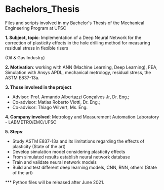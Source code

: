 # Bachelors_Thesis
Files and scripts involved in my Bachelor's Thesis of the Mechanical Engineering Program at UFSC


**1. Subject, topic**: Implementation of a Deep Neural Network for the correction of plasticity effects in the hole drilling method for measuring residual stress in flexible risers

(Oil & Gas Industry)

**2. Motivation**: working with ANN (Machine Learning, Deep Learning), FEA, Simulation with Ansys APDL, mechanical metrology, residual stress, the ASTM E837-13a.

**3. Those involved in the project**: 
- Advisor:    Prof. Armando Albertazzi Gonçalves Jr, Dr. Eng.; 
- Co-advisor: Matias Roberto Viotti, Dr. Eng.; 
- Co-advisor: Thiago Wilvert, Ms. Eng.

**4. Company involved**: Metrology and Measurement Automation Laboratory - LABMETRO/EMC/UFSC

**5. Steps**:
  - Study ASTM E837-13a and its limitations regarding the effects of plasticity (State of the art)
  - Develop simulation model considering plasticity effects
  - From simulated results establish neural network database
  - Train and validate neural network models 
  - Build and test different deep learning models, CNN, RNN, others (State of the art) 

*** Python files will be released after June 2021.



